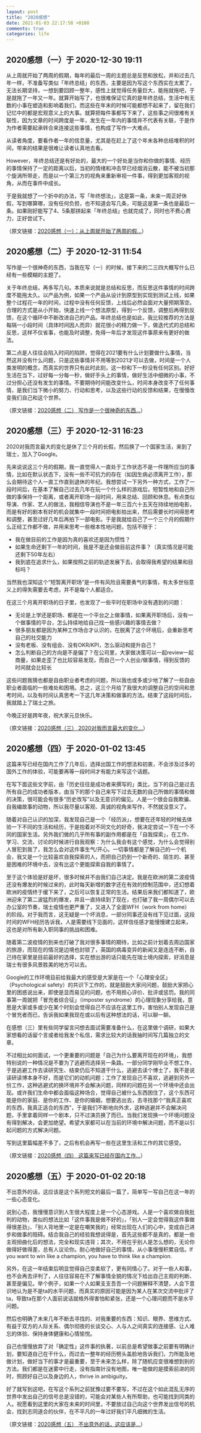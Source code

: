 ```yaml
---
layout: post
title: "2020感想"
date: 2021-01-03 22:17:58 +0100
comments: true
categories: life
---
```


## 2020感想（一）于 2020-12-30 19:11

从上周就开始了两周的假期，每年的最后一周的主题总是反思和放松，并和过去几年一样，不准备写类似「年终总结」的东西，主要是因为写这个东西实在太累了，无法长期坚持，一想到要回顾一整年，感性上就觉得任务量巨大，能拖就拖吧，于是就拖了一年又一年。就算开始写了，也很难保证它真的是年终总结，生活中有无数的小事在塑造和影响着我们，而这些在年末的时候可能都想不起来了，留在我们记忆中的都是宏观意义上的大事。就算把每件事都写下来了，这些事之间很难有关联性，因为文章的时间跨度是一年，发生在一年内的事情并不代表有关联，于是作为作者需要起承转合来连接这些事情，也构成了写作一大难点。

从读者角度，要看作者一年的信息量，尤其是在赶上了这个年末各种总结堆积的时间，带来的结果是很难让读者认真地去看。

However，年终总结还是有好处的，最大的一个好处是当你和你做的事情、经历的事情保持了一定的距离以后，当初的情绪和冲击早已经烟消云散，能不被当初那个旋涡所带走，而是以一个第三方的视角来重新审视一件事，得到更加客观的视角，从而在事件中成长。

于是我就想了一个折中的办法，写「年终想法」，这是第一条，未来一周正好休假，写到哪算哪，没有任何负担，也不知道会写几条，可能这是第一条也是最后一条。如果刚好能写了4、5条那拼起来「年终总结」也就完成了，同时也不费心费力，正好尝试下。

（原文链接：[2020感想（一）：从上周就开始了两周的假…](https://www.zhihu.com/pin/1327798716515176448)）

## 2020感想（二）于 2020-12-31 11:54

写作是一个很神奇的东西，当我在写（一）的时候，接下来的二三四大概写什么已经有一些模糊的主题了。

关于年终总结，再多写几句。本质来说就是总结和反思，而反思这件事情的时间跨度不能拖太久。以产品为例，如果一个产品从设计到原型到实现到测试上线，如果整个过程花一年的时间，过程中没有任何反馈，上线后必然会面对大量预期落空。合理的方式是从小开始，快速上线一个想法原型，得到一个反馈，调整后再得到反馈，在这个循环中不断改进自己的产品。年终总结也是如此，我比较推荐的方法是每隔一小段时间（具体时间因人而异）就花很小的精力做一下，做迭代式的总结和反思，这样不仅省事，也能及时调整，免得一年后才发现这件事原来有更好的做法。

第二点是人往往会陷入时间的陷阱，觉得在2021要有什么计划要做什么事情，当然这并没有什么问题，只是这些事情并不用等到2021才可以去做，时间是一个人类发明的概念，而真实的世界只有此时此刻，这一秒和下一秒没有任何区别。好好生活在当下，过好每一分每一秒，做好手头上的事情，做好生活中细微的小事，不过分担心还没有发生的事情。不要期待时间能改变什么，时间本身改变不了任何事情，是我们当下微小的努力、行动和思考，以及这些行动的反馈和结果，在慢慢改变我们自己和这个世界。

（原文链接：[2020感想（二） 写作是一个很神奇的东西…](https://www.zhihu.com/pin/1328051145282093056)）

## 2020感想（三）于 2020-12-31 16:23

2020对我而言最大的变化是休了三个月的长假，然后换了一个国家生活，来到了瑞士，加入了Google。

先来说说这三个月的假期，我一直觉得人一直处于工作状态不是一件理所应当的事情，比如在默认状态下，没有一些不可抗力的存在（如因生病必须离开工作），那么会期待这个人一直工作直到退休的年纪。我想尝试一下另外一种方式，工作了一段时间后，在基本了解自己过去几年在玩一个什么样的游戏后，短暂性地和自己所做的事保持一个距离，或者离开职场一段时间，用来总结、回顾和休息。有点类似导演、作家、艺人的做法，我相信导演也不是一年三百六十五天在持续地拍电影，而是有好的剧本有好的机会就集中一段时间把电影拍出来，然后需要长时间得思考和调整，甚至过好几年后再拍下一部电影。于是我就给自己了一个三个月的假期什么正经工作都不做，并用来思考一些根本性地问题，包括不限于：

- 我在做目前的工作是因为真的喜欢还是因为惯性？
- 如果生命还剩下一年的时间，我是不是还会做目前这件事？（真实情况是可能还剩下50年左右）
- 我到底在追求什么，如果按照之前的轨迹发展下去，会取得我希望的结果和目标吗？

当然我也深知这个“短暂离开职场”是一件有风险且需要勇气的事情，有太多世俗意义上的得失需要去考虑，并不是每个人都适合。

在这三个月离开职场的日子里，也发现了一些平时在职场中没有遇到的问题：

- 无论是上学还是职场、都是在一个平台之上做事情，如果离开职场后，没有一个做事情的平台，怎么持续地给自己找一些感兴趣的事情去做？
- 很多朋友都是因为某种工作场合才认识的，在脱离了这个环境后，会重新思考自己的社交能力
- 没有老板、没有组会、没有OKR/KPI，怎么驱动和提升自己？
- 怎么判断自己的方向是不是偏了？在公司里，大家做决策可以一起review一起商量，如果走歪了也比较容易发现，而自己一个人创业/做事情，得到反馈的时间就会比较长

这些问题我猜也都是自由职业者考虑的问题，所以我也或多或少地了解了一些自由职业者面临的一些难处和困境。总之，这三个月给了我很大的调整自己的空间和思考时间，以及有时间认真思考一下这几年决策和做事的方法。结束了这段时间后，我就踏上了瑞士之旅。

今晚正好是跨年夜，祝大家元旦快乐。

（原文链接：[2020感想（三） 2020对我而言最大的变化…](https://www.zhihu.com/pin/1328118871102799872)）

## 2020感想（四）于 2020-01-02 13:45

这篇来写已经在国内工作了几年后，选择出国工作的想法和初衷，不会涉及过多的国外工作的体验，可能要再等一段时间才有能力来写这个话题。

在写下面这些文字前，由「历史往往是成功者来撰写的」类比，当下的自己是过去所有自己的成功者版本，由当下的那个自己来写下过去无数的自己所做的事情和做的决策，很可能会有很多“历史改写”以及无意识的偏见。人是一个很会自我欺骗、自我编故事的动物，所以我尽量以客观、真诚的视角来写作，不然就没意义了。

随着对自己认识的加深，我发现自己是一个「经历派」，想要在还年轻的时候去体验一下不同的生活和经历，于是抱着对不同文化的好奇，我决定尝试一下在一个不同的国家生活。另外我们做的几乎所有事的副作用都是在「自我探索」，在工作、学习、交流、讨论的时候进行自我观察：为什么我会有这个感觉，为什么会觉得别人冒犯到我了，我怎么会对这件事生气/开心。一切事情都是了解自己的一个机会，我又是一个比较喜欢自我探索的人，而把自己扔到一个新奇的、陌生的、甚至是困难的环境中去，没有比这个更能探索自我的事情了。

至于这个体验是好是坏，很多时候并不由我们自己决定。我是在欧洲的第二波疫情还没有爆发的时候过来的，此时每天新增的数字还在有效的控制范围中，还幻想着欧洲的疫情终于缓下来了，之后可以恢复正常的生活。结果后来我们都知道了，欧洲迎来了第二波猛烈的爆发，并且一直持续到了现在，也打破了我一周偶尔可以去办公室的节奏，瑞士疫情也更严重了，又进入了全面WFH（work from home）的阶段。对于我而言，这无疑是一个坏消息，一部分同事还没有线下见过面，这段时间的WFH经历告诉我，人是需要线下见面的，这样信任感才能慢慢建立起来，这也是对所有新入职同事的挑战和困难。

随着第二波疫情的到来也打破了我对很多事情的期待，比如之前计划着去周边国家的旅游，而现在的情况是边境也封锁了，英国的病毒变异的新闻又是连连不断，自己待在家里是目前最好的选择，实在想出游的话只能先在瑞士境内探索，好消息是瑞士有很多风景胜美的地方可以去。

Google的工作环境目前给我最大的感受是大家是在一个「心理安全区」（Psychological safety）的共识下工作的，就是鼓励大家问问题，鼓励大家把心里的困惑说出来，即使是显而易见的问题，也不用担心评价、批评或惩罚。我的同事第一周就把「冒充者综合征」（imposter syndrome）的心理现象分享给我，意思是大家或多或少在某个时刻会觉得自己不应该在这里工作，害怕别人发现自己是个冒充者而已，告诉我如果我现在或以后有这种想法的话，可以聊一聊。

在感想（三）里有些同学留言问想去面试需要准备什么，在这里做个调研，如果大家想看的话留个言或者给我发个私信，需求比较大的话我抽时间写几篇独立的文章。

不过相比如何面试，一个更重要的问题是「自己为什么要离开现在的环境」，我想特别说的一种情况是不要为了逃避而选择另一条路。一部分同学刚毕业不想工作，于是逃避工作去读研究生、结束仍后不知道干什么，逃避去读个博士了，我不是说读研读博本身不好，而是它们的动机问题；工作了发现自己不喜欢，逃避到另外一份工作，这种逃避式的换环境并不会解决问题，同样的问题在另一个环境中还会出现。或许我们生命中都会面临这种场合，觉得自己被什么东西困住了，这个东西可能是你的家庭、是你的工作、是你的婚姻，想要逃出去，去寻找那个“我真正喜欢的东西，我真正适合的东西”，于是我们不断地向外求，这种逃避并不会解决问题，手里拿着同样一个剧本，只不过演员换了而已。当我们发现换一个环境问题没有得到解决，会更加绝望。希望大家都可以在当前的环境中解决问题，而不是以引起问题的方式解决问题。

写到这里篇幅差不多了，之后有机会再写一些在这里生活和工作的其它感受。

（原文链接：[2020感想（四） 这篇来写已经在国内工作…](https://www.zhihu.com/pin/1328803982852894720)）

## 2020感想（五）于 2020-01-02 20:18

不出意外的话，这应该是这个系列短文的最后一篇了，简单写一写自己在这一年的一些心态变化。

说到心态，我慢慢意识到人生很大程度上是一个心态游戏。人是一个喜欢做自我批判的动物，类似的想法比如「这件事我是做不好的」，「别人一定会觉得我这件事做得很差劲」、「别人背地里一定是在嘲笑我的」经常出现在人们的心中，变成自己进步和做事的阻碍。结合我自己的经验我想说得是，首先这些都不是真的，都是一些主观扭曲化后的想法，完全和现实违背；其次，不用在乎别人是怎么想的，无论你做得好做得差，总有人议论你。耐心地做好自己的事情，从小事慢慢积累自信。If you want to win like a champion, you have to think like a champion.

另外，在这一年结束后明显觉得自己变柔软了，更有同情心了。对于一些人和事，也不会再去评判了，人往往容易在不了解事情全貌的情况下给出自己主观的判断、甚至是偏见。举个例子，如果一个人如果支支吾吾一个问题解释不清楚，人会下意识地认为是不是ta的水平问题，而真实的原因可能是因为某人在某次交流中批评了ta，导致ta在那个人面前说话就格外得害怕和紧张，还是一个心理问题而不是水平问题。

然后也明确了未来几年不断去寻找的、对我重要的东西：知识、眼界、思维方式、有益于双方的人际关系、偶尔彻夜的长谈交心、人与人之间真实的连接感、让人难忘的体验、保持身体健康和心情愉悦。

自己也慢慢放弃了对「确定性」这件事的执著，以前总是希望做事之前要有明确计划，要知道自己在干什么，而过去一整年的经历劈头盖脸地告诉我们，力所能及地做计划，做好当下的事才是最重要，至于未来怎么样，除了随机应变很难想到别的方法。我们都是在迷雾中行走，没有指南针没有地图，唯一能做的是摸索前进的同时，照顾好自己以及身边的人，thrive in ambiguity。

好了就写到这吧，在写这个系列之前犹豫过要不要写，不过在这个如此混乱无序的世界中发出自己的信号总是没错的，可能会对某些人有所帮助，也可能找到同类的人。祝愿看到这里的大家在未来的时间里，不要放过自己向这个世界发出信号的机会，找到志同道合的伙伴，在不平凡的一年过好我们平凡细微的生活。

（原文链接：[2020感想（五） 不出意外的话，这应该是…](https://www.zhihu.com/pin/1328902807919886336)）